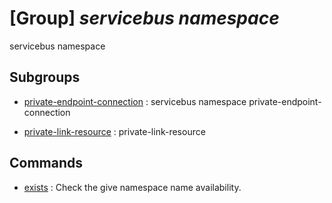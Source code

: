 # [Group] _servicebus namespace_

servicebus namespace

## Subgroups

- [private-endpoint-connection](/Commands/servicebus/namespace/private-endpoint-connection/readme.md)
: servicebus namespace private-endpoint-connection

- [private-link-resource](/Commands/servicebus/namespace/private-link-resource/readme.md)
: private-link-resource

## Commands

- [exists](/Commands/servicebus/namespace/_exists.md)
: Check the give namespace name availability.
